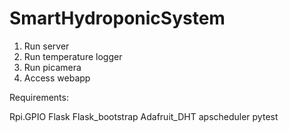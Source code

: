 # SmartHydroponicSystem



1. Run server
2. Run temperature logger
3. Run picamera 
3. Access webapp


Requirements:

Rpi.GPIO
Flask
Flask_bootstrap
Adafruit_DHT
apscheduler
pytest
